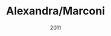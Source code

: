 ---
title: Alexandra/Marconi
date: '2011'
type: ruelle_verte
district: rosemont
fill: [{"lat":45.531871,"lng":-73.620833},{"lat":45.532405,"lng":-73.62035},{"lat":45.531437,"lng":-73.61821},{"lat":45.531108,"lng":-73.618518},{"lat":45.531266,"lng":-73.619473}]
image: ./12191163_899802556763664_7075546995424229161_o.jpg
credit: Arrondissement de Rosemont - La Petite-Patrie
creditlink: https://www.facebook.com/arrondissementRPP
---
